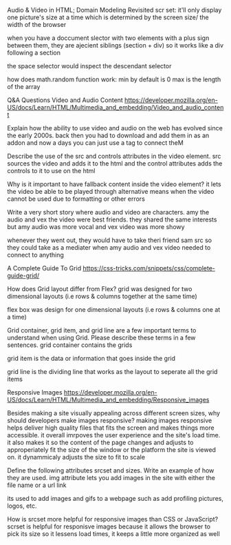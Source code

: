 Audio & Video in HTML; Domain Modeling Revisited
scr set: it'll only display one picture's size at a time which is determined by the screen size/ the width of the browser

when you have a doccument slector with two elements with a plus sign between them, they are ajecient siblings (section + div) so it works like a div following a section

the space selector would inspect the descendant selector

how does math.random function work: min by default is 0 max is the length of the array

Q&A Questions
Video and Audio Content
https://developer.mozilla.org/en-US/docs/Learn/HTML/Multimedia_and_embedding/Video_and_audio_content

Explain how the ability to use video and audio on the web has evolved since the early 2000s. back then you had to download and add them in as an addon and now a days you can just use a tag to connect theM

Describe the use of the src and controls attributes in the video element. src sources the video and adds it to the html and the control attributes adds the controls to it to use on the html

Why is it important to have fallback content inside the video element? it lets the video be able to be played through alternative means when the video cannot be used due to formatting or other errors

Write a very short story where audio and video are characters. amy the audio and vex the video were best friends. they shared the same interests but amy audio was more vocal and vex video was more showy

whenever they went out, they would have to take theri friend sam src so they could take as a mediater when amy audio and vex video needed to connect to anything

A Complete Guide To Grid
https://css-tricks.com/snippets/css/complete-guide-grid/

How does Grid layout differ from Flex? grid was designed for two dimensional layouts (i.e rows & columns together at the same time)

flex box was design for one dimensional layouts (i.e rows & columns one at a time)

Grid container, grid item, and grid line are a few important terms to understand when using Grid. Please describe these terms in a few sentences. grid container contains the grids

grid item is the data or information that goes inside the grid

grid line is the dividing line that works as the layout to seperate all the grid items

Responsive Images
https://developer.mozilla.org/en-US/docs/Learn/HTML/Multimedia_and_embedding/Responsive_images

Besides making a site visually appealing across different screen sizes, why should developers make images responsive? making images responsive helps deliver high quality files that fits the screen and makes things more accessible. it overall imrpoves the user experience and the site's load time. it also makes it so the content of the page changes and adjusts to approperiately fit the size of the window or the platform the site is viewed on. it dynammicaly adjusts the size to fit to scale

Define the following  attributes srcset and sizes. Write an example of how they are used. img attribute lets you add images in the site with either the file name or a url link

its used to add images and gifs to a webpage such as add profiling pictures, logos, etc.

How is srcset more helpful for responsive images than CSS or JavaScript? scrset is helpful for responisve images because it allows the browser to pick its size so it lessens load times, it keeps a little more organized as well